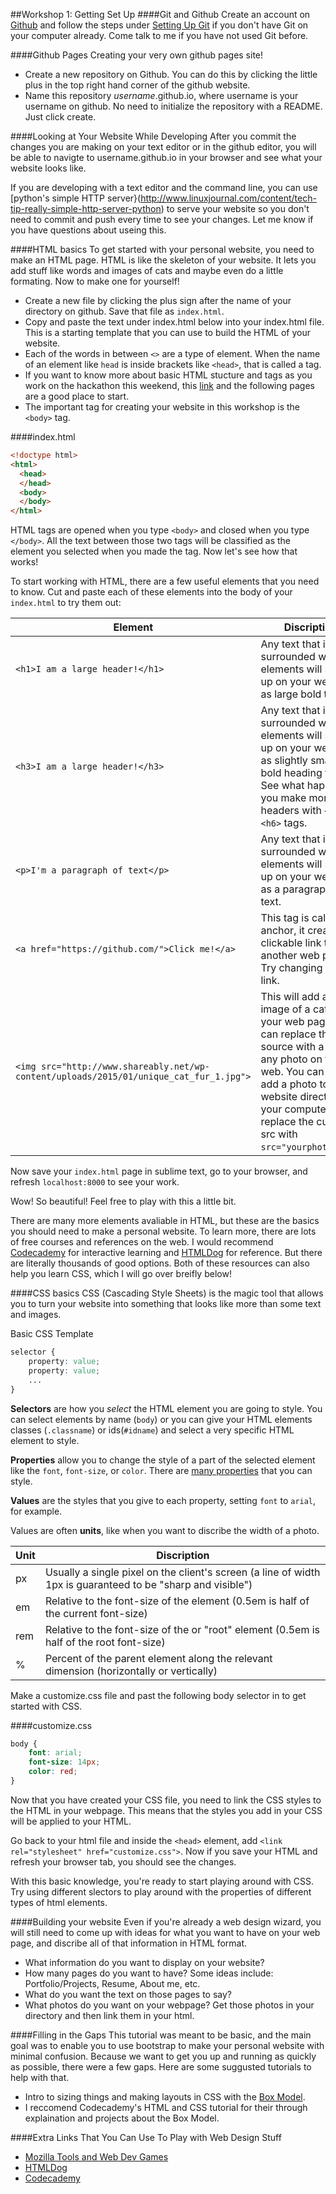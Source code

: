 ##Workshop 1: Getting Set Up
####Git and Github
Create an account on [Github](https://github.com/) and follow the steps under [Setting Up Git](https://help.github.com/articles/set-up-git/) if you don't have Git on your computer already. Come talk to me if you have not used Git before.

####Github Pages
Creating your very own github pages site!
* Create a new repository on Github. You can do this by clicking the little plus in the top right hand corner of the github website.
* Name this repository *username*.github.io, where username is your username on github. No need to initialize the repository with a README. Just click create.

####Looking at Your Website While Developing
After you commit the changes you are making on your text editor or in the github editor, you will be able to navigte to username.github.io in your browser and see what your website looks like.

If you are developing with a text editor and the command line, you can use [python's simple HTTP server}(http://www.linuxjournal.com/content/tech-tip-really-simple-http-server-python) to serve your website so you don't need to commit and push every time to see your changes. Let me know if you have questions about useing this.

####HTML basics
To get started with your personal website, you need to make an HTML page. HTML is like the skeleton of your website.
It lets you add stuff like words and images of cats and maybe even do a little formating.
Now to make one for yourself!

* Create a new file by clicking the plus sign after the name of your directory on github. Save that file as `index.html`.
* Copy and paste the text under index.html below into your index.html file. This is a starting template that you can use to build the HTML of your website.
* Each of the words in between `<>` are a type of element. When the name of an element like `head` is inside brackets like `<head>`, that is called a tag.
* If you want to know more about basic HTML stucture and tags as you work on the hackathon this weekend, this [link](http://www.w3schools.com/html/html_intro.asp) and the following pages are a good place to start.
* The important tag for creating your website in this workshop is the `<body>` tag.

####index.html
```html
<!doctype html>
<html>
  <head>
  </head>
  <body>
  </body>
</html>
```
HTML tags are opened when you type `<body>` and closed when you type `</body>`. All the text between those two tags will be classified as the element you selected when you made the tag. Now let's see how that works!

To start working with HTML, there are a few useful elements that you need to know. Cut and paste each of these elements into the body of your `index.html` to try them out:

| Element | Discription |
|----------|-------------|
|`<h1>I am a large header!</h1>` | Any text that is surrounded with h1 elements will show up on your website as large bold text.|
|`<h3>I am a large header!</h3>` | Any text that is surrounded with h3 elements will show up on your website as slightly smaller bold heading text. See what happens if you make more headers with `<h5>` or `<h6>` tags.
| `<p>I'm a paragraph of text</p>` | Any text that is surrounded with p elements will show up on your website as a paragraph of text.|
|`<a href="https://github.com/">Click me!</a>` | This tag is called anchor, it creates a clickable link to another web page. Try changing the link. |
|`<img src="http://www.shareably.net/wp-content/uploads/2015/01/unique_cat_fur_1.jpg">` |This will add an image of a cat to your web page. You can replace the source with a link to any photo on the web. You can also add a photo to your website directory on your computer and replace the current src with `src="yourphoto.jpg"`.|

Now save your `index.html` page in sublime text, go to your browser, and refresh `localhost:8000` to see your work.

Wow! So beautiful! Feel free to play with this a little bit.

There are many more elements avaliable in HTML, but these are the basics you should need to make a personal website. To learn more, there are lots of free courses and references on the web. I would recommend [Codecademy](https://www.codecademy.com/tracks/web) for interactive learning and [HTMLDog](http://htmldog.com/) for reference. But there are literally thousands of good options. Both of these resources can also help you learn CSS, which I will go over breifly below!

####CSS basics
CSS (Cascading Style Sheets) is the magic tool that allows you to turn your website into something that looks like more than some text and images. 

Basic CSS Template  
```css
selector {
    property: value;
    property: value;
    ...
}
```

**Selectors** are how you *select* the HTML element you are going to style. You can select elements by name (`body`) or you can give your HTML elements classes (`.classname`) or ids(`#idname`) and select a very specific HTML element to style.

**Properties** allow you to change the style of a part of the selected element like the `font`, `font-size`, or `color`. There are [many properties](http://htmldog.com/reference/cssproperties/) that you can style.

**Values** are the styles that you give to each property, setting `font` to `arial`, for example.

Values are often **units**, like when you want to discribe the width of a photo. 

| Unit  | Discription |
|----------|-------------|
| px |  Usually a single pixel on the client's screen (a line of width 1px is guaranteed to be "sharp and visible")|
| em | Relative to the font-size of the element (0.5em is half of the current font-size) |
| rem | Relative to the font-size of the <html> or "root" element (0.5em is half of the root font-size) |
| % | Percent of the parent element along the relevant dimension (horizontally or vertically) |

Make a customize.css file and past the following body selector in to get started with CSS.

####customize.css
```css
body {
    font: arial;
    font-size: 14px;
    color: red;
}
```

Now that you have created your CSS file, you need to link the CSS styles to the HTML in your webpage. This means that the styles you add in your CSS will be applied to your HTML.

Go back to your html file and inside the `<head>` element, add `<link rel="stylesheet" href="customize.css">`. Now if you save your HTML and refresh your browser tab, you should see the changes.

With this basic knowledge, you're ready to start playing around with CSS. Try using different slectors to play around with the properties of different types of html elements.

####Building your website
Even if you're already a web design wizard, you will still need to come up with ideas for what you want to have on your web page, and discribe all of that information in HTML format.
* What information do you want to display on your website?
* How many pages do you want to have? Some ideas include: Portfolio/Projects, Resume, About me, etc. 
* What do you want the text on those pages to say?
* What photos do you want on your webpage? Get those photos in your directory and then link them in your html.

####Filling in the Gaps
This tutorial was meant to be basic, and the main goal was to enable you to use bootstrap to make your personal website with minimal confusion. Because we want to get you up and running as quickly as possible, there were a few gaps. Here are some suggusted tutorials to help with that.
* Intro to sizing things and making layouts in CSS with the [Box Model](https://developer.mozilla.org/en-US/docs/Web/CSS/CSS_Box_Model/Introduction_to_the_CSS_box_model).
* I reccomend Codecademy's HTML and CSS tutorial for their through explaination and projects about the Box Model.

####Extra Links That You Can Use To Play with Web Design Stuff
* [Mozilla Tools and Web Dev Games](https://teach.mozilla.org/tools/)
* [HTMLDog](http://htmldog.com/)
* [Codecademy](https://www.codecademy.com/tracks/web)

